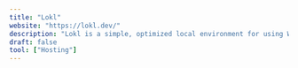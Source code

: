 ```yaml
---
title: "Lokl"
website: "https://lokl.dev/"
description: "Lokl is a simple, optimized local environment for using WordPress as a static site generator."
draft: false
tool: ["Hosting"]
---
```

